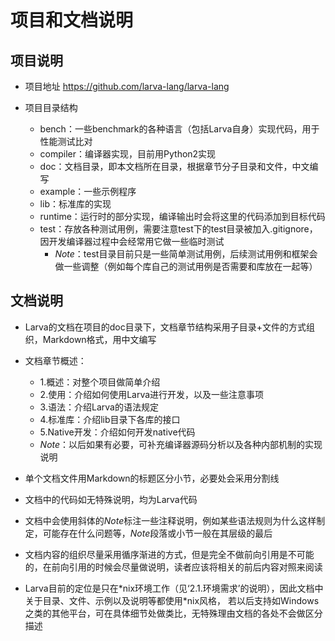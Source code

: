 # **项目和文档说明**

## **项目说明**

* 项目地址
<https://github.com/larva-lang/larva-lang>

* 项目目录结构
    * bench：一些benchmark的各种语言（包括Larva自身）实现代码，用于性能测试比对
    * compiler：编译器实现，目前用Python2实现
    * doc：文档目录，即本文档所在目录，根据章节分子目录和文件，中文编写
    * example：一些示例程序
    * lib：标准库的实现
    * runtime：运行时的部分实现，编译输出时会将这里的代码添加到目标代码
    * test：存放各种测试用例，需要注意test下的test目录被加入.gitignore，因开发编译器过程中会经常用它做一些临时测试
        * *Note*：test目录目前只是一些简单测试用例，后续测试用例和框架会做一些调整（例如每个库自己的测试用例是否需要和库放在一起等）

## **文档说明**

* Larva的文档在项目的doc目录下，文档章节结构采用子目录+文件的方式组织，Markdown格式，用中文编写

* 文档章节概述：
    * 1.概述：对整个项目做简单介绍
    * 2.使用：介绍如何使用Larva进行开发，以及一些注意事项
    * 3.语法：介绍Larva的语法规定
    * 4.标准库：介绍lib目录下各库的接口
    * 5.Native开发：介绍如何开发native代码
    * *Note*：以后如果有必要，可补充编译器源码分析以及各种内部机制的实现说明

* 单个文档文件用Markdown的标题区分小节，必要处会采用分割线

* 文档中的代码如无特殊说明，均为Larva代码

* 文档中会使用斜体的*Note*标注一些注释说明，例如某些语法规则为什么这样制定，可能存在什么问题等，*Note*段落或小节一般在其层级的最后

* 文档内容的组织尽量采用循序渐进的方式，但是完全不做前向引用是不可能的，在前向引用的时候会尽量做说明，读者应该将相关的前后内容对照来阅读

* Larva目前的定位是只在\*nix环境工作（见‘2.1.环境需求’的说明），因此文档中关于目录、文件、示例以及说明等都使用\*nix风格，
若以后支持如Windows之类的其他平台，可在具体细节处做类比，无特殊理由文档的各处不会做区分描述
